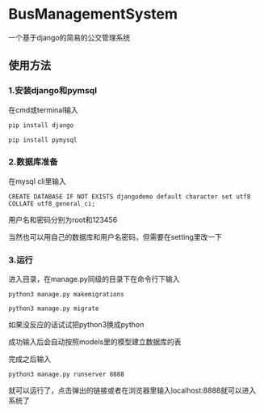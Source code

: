 # BusManagementSystem
一个基于django的简易的公交管理系统

## 使用方法

### 1.安装django和pymsql

在cmd或terminal输入

```bash
pip install django

pip install pymysql
```

### 2.数据库准备

在mysql cli里输入

```
CREATE DATABASE IF NOT EXISTS djangodemo default character set utf8 COLLATE utf8_general_ci;
```

用户名和密码分别为root和123456

当然也可以用自己的数据库和用户名密码，但需要在setting里改一下

### 3.运行

进入目录，在manage.py同级的目录下在命令行下输入

```
python3 manage.py makemigrations

python3 manage.py migrate
```

如果没反应的话试试把python3换成python

成功输入后会自动按照models里的模型建立数据库的表

完成之后输入

```
python3 manage.py runserver 8888
```

就可以运行了，点击弹出的链接或者在浏览器里输入localhost:8888就可以进入系统了
